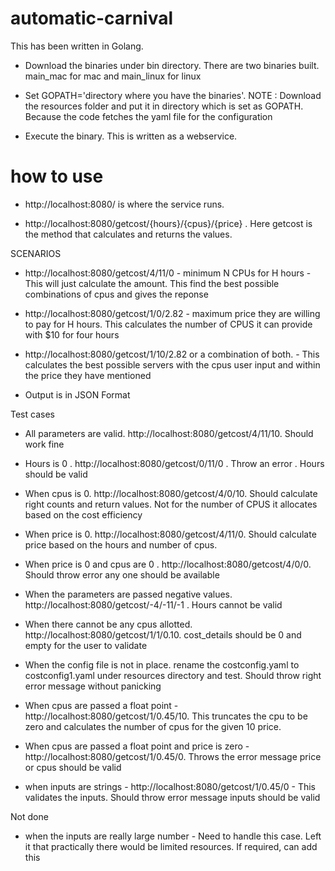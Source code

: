 # automatic-carnival

This has been written in Golang.

* Download the binaries under bin directory. There are two binaries built. main_mac for mac and main_linux for linux

* Set GOPATH='directory where you have the binaries'. NOTE : Download the resources folder and put it in directory which is 
set as GOPATH. Because the code fetches the yaml file for the configuration

* Execute the binary. This is written as a webservice. 

# how to use
* http://localhost:8080/ is where the service runs.

* http://localhost:8080/getcost/{hours}/{cpus}/{price} . Here getcost is the method that calculates and returns the values. 

SCENARIOS

* http://localhost:8080/getcost/4/11/0 - minimum N CPUs for H hours - This will just calculate the amount. This find the best possible 
combinations of cpus and gives the reponse 

* http://localhost:8080/getcost/1/0/2.82  - maximum price they are willing to pay for H hours. This calculates the number of CPUS
it can provide with $10 for four hours

* http://localhost:8080/getcost/1/10/2.82 or a combination of both. - This calculates the best possible servers with the cpus user input
and within the price they have mentioned

* Output is in JSON Format
 
Test cases
* All parameters are valid.  http://localhost:8080/getcost/4/11/10. Should work fine
* Hours is 0 .  http://localhost:8080/getcost/0/11/0 . Throw an error . Hours should be valid
* When cpus is 0.  http://localhost:8080/getcost/4/0/10. Should calculate right counts and return values. Not for the number of CPUS
it allocates based on the cost efficiency
* When price is 0.  http://localhost:8080/getcost/4/11/0. Should calculate price based on the hours and number of cpus. 
* When price is 0 and cpus are 0 .  http://localhost:8080/getcost/4/0/0. Should throw error any one should be available 
* When the parameters are passed negative values.  http://localhost:8080/getcost/-4/-11/-1 . Hours cannot be valid

* When there cannot be any cpus allotted. http://localhost:8080/getcost/1/1/0.10. cost_details should be 0 and empty for the user to validate
* When the config file is not in place. rename the costconfig.yaml to costconfig1.yaml under resources directory and test. Should throw right 
error message without panicking
* When cpus are passed a float point -  http://localhost:8080/getcost/1/0.45/10. This truncates the cpu to be zero and calculates the number of cpus for the given 10 price.
* When cpus are passed a float point and price is zero -  http://localhost:8080/getcost/1/0.45/0. Throws the error message price or cpus should be valid
* when inputs are strings - http://localhost:8080/getcost/1/0.45/0 - This validates the inputs. Should throw error message inputs should be valid

Not done 
* when the inputs are really large number - Need to handle this case. Left it that practically there would be limited resources. If required, can add this







